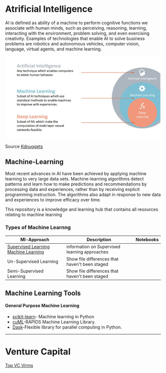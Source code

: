 # Atrificial Intelligence

AI is defined as ability of a machine to perform cognitive functions we associate with human minds, such as perceiving, reasoning, learning, interacting with the environment, problem solving, and even exercising creativity. Examples of technologies that enable AI to solve business problems are robotics and autonomous vehicles, computer vision, language, virtual agents, and machine learning.

![simple definition of AI](https://github.com/Jean-njoroge/Machine-Learning-Resources/blob/master/Images/ai-machine-learning-deep-learning-1.jpg)

Source [Kdnuggets](https://www.kdnuggets.com/2017/07/rapidminer-ai-machine-learning-deep-learning.html)



## Machine-Learning
Most recent advances in AI have been achieved by applying machine learning to very large data sets. Machine-learning algorithms detect patterns and learn how to make predictions and recommendations by processing data and experiences, rather than by receiving explicit programming instruction. The algorithms also adapt in response to new data and experiences to improve efficacy over time.

This repository is a knowledge and learning hub that contains all resources relating to machine learning

### Types of Machine Learnng

| Ml-Approach| Description | Notebooks |
| --- | --- | --- |
| [Supervised Learning Machine Learning ](https://github.com/Jean-njoroge/Machine-Learning-Resources/tree/master/supervised_learning) | information on Supervised learning approaches |
| Un-Supervised Learning | Show file differences that haven't been staged |
| Semi-Supervised Learning | Show file differences that haven't been staged |

 
 ## Machine Learning Tools
 
 #### General Purpose Machine Learning

* [scikit-learn](https://scikit-learn.org/stable/)- Machine learning in Python
* [cuML](https://github.com/rapidsai/cuml)-RAPIDS Machine Learning Library.
* [Dask](https://dask.org/)-Flexible library for parallel computing in Python.

_____
# Venture Capital
[Top VC Virms](https://growthlist.co/blog/ai-vc)
